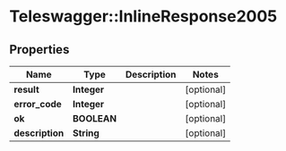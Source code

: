 # Teleswagger::InlineResponse2005

## Properties
Name | Type | Description | Notes
------------ | ------------- | ------------- | -------------
**result** | **Integer** |  | [optional] 
**error_code** | **Integer** |  | [optional] 
**ok** | **BOOLEAN** |  | [optional] 
**description** | **String** |  | [optional] 



